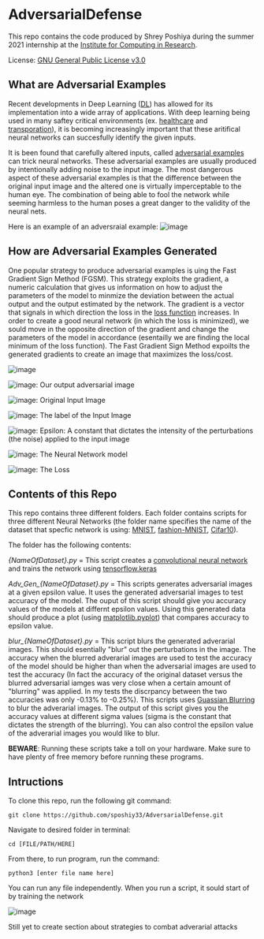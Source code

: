 # AdversarialDefense

This repo contains the code produced by Shrey Poshiya during the summer 2021 internship at the [Institute for Computing in Research](https://computinginresearch.org/). 

License: [GNU General Public License v3.0](https://www.gnu.org/licenses/gpl-3.0.en.html)

## What are Adversarial Examples

Recent developments in Deep Learning ([DL](https://en.wikipedia.org/wiki/Deep_learning)) has allowed for its implementation into a wide array of applications. With deep learning being used in many saftey critical environments (ex. [healthcare](https://www.ncbi.nlm.nih.gov/pmc/articles/PMC6945006/) and [transporation](https://mobility.mit.edu/machine-learning)), it is becoming increasingly important that these aritifical neural networks can succesfully identify the given inputs.

It is been found that carefully altered inputs, called [adversarial examples](https://arxiv.org/abs/1412.6572) can trick neural networks. These adversarial examples are usually produced by intentionally adding noise to the input image. The most dangerous aspect of these adversarial examples is that the difference between the original input image and the altered one is virtually imperceptable to the human eye. The combination of being able to fool the network while seeming harmless to the human poses a great danger to the validity of the neural nets. 

Here is an example of an adversraial example:
![image](https://user-images.githubusercontent.com/86625362/125666483-09db1541-f6f7-4597-b9f0-56f779ba0a40.png)

## How are Adversarial Examples Generated

One popular strategy to produce adversarial examples is uing the Fast Gradient Sign Method (FGSM). This strategy exploits the gradient, a numeric calculation that gives us information on how to adjust the parameters of the model to minmize the deviation between the actual output and the output estimated by the network. The gradient is a vector that signals in which direction the loss in the [loss function](https://en.wikipedia.org/wiki/Loss_function) increases. In order to create a good neural network (in which the loss is minimized), we sould move in the opposite direction of the gradient and change the parameters of the model in accordance (esentailly we are finding the local minimum of the loss function). The Fast Gradient Sign Method expoilts the generated gradients to create an image that maximizes the loss/cost.


![image](https://user-images.githubusercontent.com/86625362/125686603-1c5dfa98-3185-4515-84d4-e5be6c0e14e6.png)

![image](https://user-images.githubusercontent.com/86625362/125686712-40e1a999-8f47-47bb-b6ca-aad42458e2eb.png): Our output adversarial image 

![image](https://user-images.githubusercontent.com/86625362/125686803-f3348a3a-50df-4119-bdc0-f9ce7b07d34d.png): Original Input Image

![image](https://user-images.githubusercontent.com/86625362/125686859-85448ff8-4f98-43fa-86de-ab864ab41f72.png): The label of the Input Image

![image](https://user-images.githubusercontent.com/86625362/125686911-7bdd529f-f2f9-4df6-b8ae-2408e17a087b.png): Epsilon: A constant that dictates the intensity of the perturbations (the noise) applied to the input image

![image](https://user-images.githubusercontent.com/86625362/125687293-b09136fb-42bb-4f04-a8cd-ed0cad3c3f16.png): The Neural Network model

![image](https://user-images.githubusercontent.com/86625362/125687333-06adcf8e-d33d-4ac3-8d39-ca6821062fb2.png): The Loss

## Contents of this Repo

This repo contains three different folders. Each folder contains scripts for three different Neural Networks (the folder name specifies the name of the dataset that specfic network is using: [MNIST](http://yann.lecun.com/exdb/mnist/), [fashion-MNIST](https://github.com/zalandoresearch/fashion-mnist), [Cifar10](https://www.cs.toronto.edu/~kriz/cifar.html)). 

The folder has the following contents:

*{NameOfDataset}.py* = This script creates a [convolutional neural network](https://en.wikipedia.org/wiki/Convolutional_neural_network) and trains the network using [tensorflow.keras](https://keras.io/about/)

*Adv_Gen_{NameOfDataset}.py* = This scripts generates adversarial images at a given epsilon value. It uses the generated adversarial images to test accuracy of the model. The ouput of this script should give you accuracy values of the models at differnt epsilon values. Using this generated data should produce a plot (using [matplotlib.pyplot](https://matplotlib.org/stable/api/_as_gen/matplotlib.pyplot.html)) that compares accuracy to epsilon value.

*blur_{NameOfDataset}.py* = This script blurs the generated adverarial images. This should esentially "blur" out the perturbations in the image. The accuracy when the blurred adverarial images are used to test the accuracy of the model should be higher than when the adversarial images are used to test the accuracy (In fact the accuracy of the original dataset versus the blurred adversarial iamges was very close when a certain amount of "blurring" was applied. In my tests the discrpancy between the two accuracies was only -0.13% to -0.25%). This scripts uses [Guassian Blurring](https://en.wikipedia.org/wiki/Gaussian_blur#:~:text=In%20image%20processing%2C%20a%20Gaussian,image%20noise%20and%20reduce%20detail.) to blur the adverarial images. The output of this script gives you the accuracy values at different sigma values (sigma is the constant that dictates the strength of the blurring). You can also control the epsilon value of the adverarial images you would like to blur.

**BEWARE**: Running these scripts take a toll on your hardware. Make sure to have plenty of free memory before running these programs. 

## Intructions

To clone this repo, run the following git command:

`
git clone https://github.com/sposhiy33/AdversarialDefense.git
`

Navigate to desired folder in terminal:

`
cd [FILE/PATH/HERE]
`

From there, to run program, run the command:

`
python3 [enter file name here]
`

You can run any file independently.
When you run a script, it sould start of by training the network



![image](https://user-images.githubusercontent.com/86625362/125684261-121ec6a9-114b-4149-8e0e-fcfa4b622c9d.png)

Still yet to create section about strategies to combat adverarial attacks














